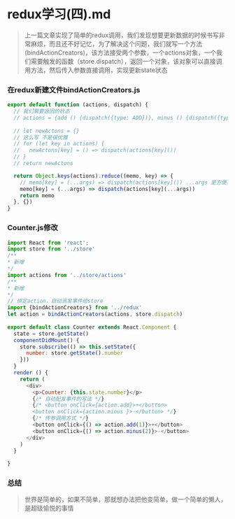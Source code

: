 # redux学习(四).md

> 上一篇文章实现了简单的redux调用，我们发现想要更新数据的时候书写非常麻烦，而且还不好记忆，为了解决这个问题，我们就写一个方法(bindActionCreators)，该方法接受两个参数，一个actions对象，一个我们需要触发的函数（store.dispatch），返回一个对象，该对象可以直接调用方法，然后传入参数直接调用，实现更新state状态

### 在redux新建文件bindActionCreators.js

```javascript
export default function (actions, dispatch) {
  // 我们需要返回的状态
  // actions = {add () {dispatch({type: ADD})}, minus () {dispatch({type: MINUS})}}
    
  // let newActons = {}
  // 这么写 不是很优雅
  // for (let key in actions) {
  //   newActons[key] = () => dispatch(actions[key]())
  // }
  // return newActons

  return Object.keys(actions).reduce((memo, key) => {
    // memo[key] = (...args) => dispatch(actions[key]()) ...args 是方便我们后边传参
    memo[key] = (...args) => dispatch(actions[key](...args))
    return memo
  }, {})
}
```

### Counter.js修改

```javascript
import React from 'react';
import store from '../store'
/**
* 新增
*/
import actions from '../store/actions'
/**
* 新增
*/
// 绑定action，自动派发事件给store
import {bindActionCreators} from '../redux'
let action = bindActionCreators(actions, store.dispatch)
 
export default class Counter extends React.Component {
  state = store.getState()
  componentDidMount() {
    store.subscribe(() => this.setState({
      number: store.getState().number
    }))
  }
  render () {
    return (
      <div>
        <p>Counter: {this.state.number}</p>
        {/* 自动配发事件的写法 */}
        {/* <button onClick={action.add}>+</button>
        <button onClick={action.minus }>-</button> */}
        {/* 传参调用方式 */}
        <button onClick={() => action.add(1)}>+</button>
        <button onClick={() => action.minus(2)}>-</button>
      </div>
    )
  }
  
}
```

### 总结

> 世界是简单的，如果不简单，那就想办法把他变简单，做一个简单的懒人，是超级愉悦的事情